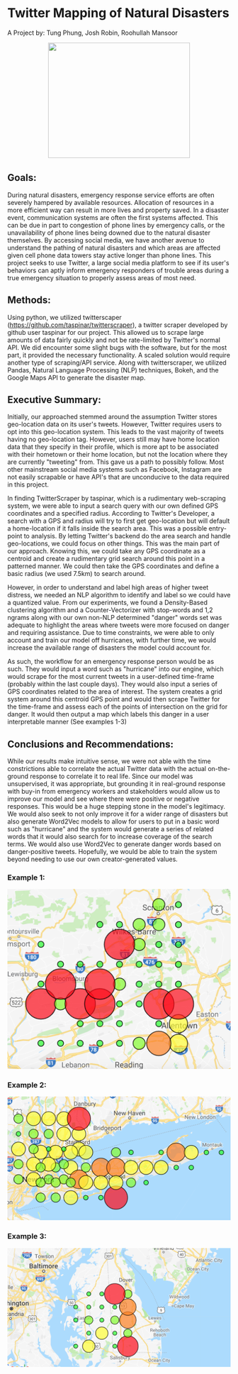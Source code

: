 # Twitter Mapping of Natural Disasters
A Project by: Tung Phung, Josh Robin, Roohullah Mansoor

<p align="center">
  <img width="320" height="260" src="https://ya-webdesign.com/images/twitter-clipart-11.png">
</p>

## Goals:
During natural disasters, emergency response service efforts are often severely hampered by available resources. Allocation of resources in a more efficient way can result in more lives and property saved. In a disaster event, communication systems are often the first systems affected. This can be due in part to congestion of phone lines by emergency calls, or the unavailability of phone lines being downed due to the natural disaster themselves. By accessing social media, we have another avenue to understand the pathing of natural disasters and which areas are affected given cell phone data towers stay active longer than phone lines. This project seeks to use Twitter, a large social media platform to see if its user's behaviors can aptly inform emergency responders of trouble areas during a true emergency situation to properly assess areas of most need.

## Methods:
Using python, we utilized twitterscaper (https://github.com/taspinar/twitterscraper), a twitter scraper developed by github user taspinar for our project. This allowed us to scrape large amounts of data fairly quickly and not be rate-limited by Twitter's normal API. We did encounter some slight bugs with the software, but for the most part, it provided the necessary functionality. A scaled solution would require another type of scraping/API service. Along with twitterscraper, we utilized Pandas, Natural Language Processing (NLP) techniques, Bokeh, and the Google Maps API to generate the disaster map.

## Executive Summary:
Initially, our approached stemmed around the assumption Twitter stores geo-location data on its user's tweets. However, Twitter requires users to opt into this geo-location system. This leads to the vast majority of tweets having no geo-location tag. However, users still may have home location data that they specify in their profile, which is more apt to be associated with their hometown or their home location, but not the location where they are currently "tweeting" from. This gave us a path to possibly follow. Most other mainstream social media systems such as Facebook, Instagram are not easily scrapable or have API's that are unconducive to the data required in this project.

In finding TwitterScraper by taspinar, which is a rudimentary web-scraping system, we were able to input a search query with our own defined GPS coordinates and a specified radius. According to Twitter's Developer, a search with a GPS and radius will try to first get geo-location but will default a home-location if it falls inside the search area. This was a possible entry-point to analysis. By letting Twitter's backend do the area search and handle geo-locations, we could focus on other things. This was the main part of our approach. Knowing this, we could take any GPS coordinate as a centroid and create a rudimentary grid search around this point in a patterned manner. We could then take the GPS coordinates and define a basic radius (we used 7.5km) to search around.

However, in order to understand and label high areas of higher tweet distress, we needed an NLP algorithm to identify and label so we could have a quantized value. From our experiments, we found a Density-Based clustering algorithm and a Counter-Vectorizer with stop-words and 1,2 ngrams along with our own non-NLP determined "danger" words set was adequate to highlight the areas where tweets were more focused on danger and requiring assistance. Due to time constraints, we were able to only account and train our model off hurricanes, with further time, we would increase the available range of disasters the model could account for. 

As such, the workflow for an emergency response person would be as such. They would input a word such as "hurricane" into our engine, which would scrape for the most current tweets in a user-defined time-frame (probably within the last couple days). They would also input a series of GPS coordinates related to the area of interest. The system creates a grid system around this centroid GPS point and would then scrape Twitter for the time-frame and assess each of the points of intersection on the grid for danger. It would then output a map which labels this danger in a user interpretable manner (See examples 1-3)

## Conclusions and Recommendations:
While our results make intuitive sense, we were not able with the time constrictions able to correlate the actual Twitter data with the actual on-the-ground response to correlate it to real life. Since our model was unsupervised, it was appropriate, but grounding it in real-ground response with buy-in from emergency workers and stakeholders would allow us to improve our model and see where there were positive or negative responses. This would be a huge stepping stone in the model's legitimacy. We would also seek to not only improve it for a wider range of disasters but also generate Word2Vec models to allow for users to put in a basic word such as "hurricane" and the system would generate a series of related words that it would also search for to increase coverage of the search terms. We would also use Word2Vec to generate danger words based on danger-positive tweets. Hopefully, we would be able to train the system beyond needing to use our own creator-generated values.

### Example 1:
![Screenshot](https://github.com/TungPhung/Twitter-Natural-Disaster-Mapping/blob/master/images/Screen%20Shot%202019-04-26%20at%207.39.42%20AM.png)

### Example 2:
![Screenshot](https://github.com/TungPhung/Twitter-Natural-Disaster-Mapping/blob/master/images/Screen%20Shot%202019-04-26%20at%207.39.57%20AM.png)

### Example 3:
![Screenshot](https://github.com/TungPhung/Twitter-Natural-Disaster-Mapping/blob/master/images/Screen%20Shot%202019-04-26%20at%207.40.29%20AM.png)





